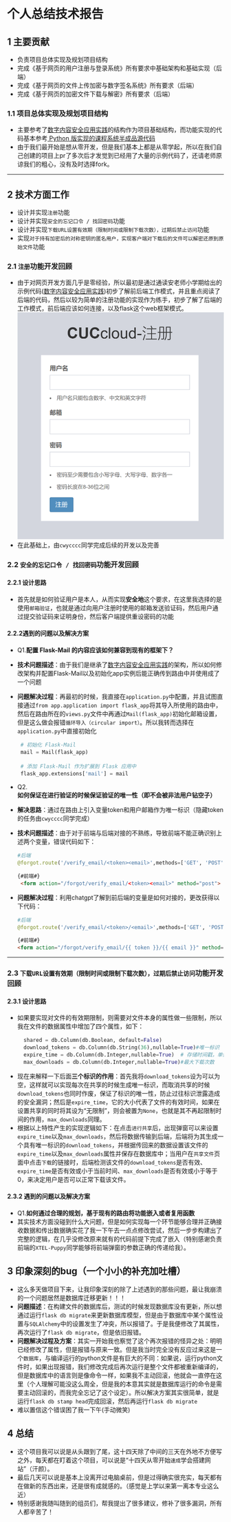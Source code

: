 # 个人总结技术报告

## 1 主要贡献
- 负责项目总体实现及规划项目结构
- 完成《基于网页的用户注册与登录系统》所有要求中基础架构和基础实现（后端）
- 完成《基于网页的文件上传加密与数字签名系统》所有要求（后端）
- 完成《基于网页的加密文件下载与解密》所有要求（后端）
### 1.1 项目总体实现及规划项目结构
- 主要参考了[数字内容安全应用实践](https://github.com/anjingcuc/learn_flask_the_hard_way/blob/master/0x09_finished)的结构作为项目基础结构，而功能实现的代码基本参考[ Python 版实现的课程系统半成品源代码 ](https://github.com/TheMasterOfMagic/ac)
- 由于我们最开始是想从零开发，但是我们基本上都是从零学起，所以在我们自己创建的项目上pr了多次后才发觉到已经用了大量的示例代码了，还请老师原谅我们的粗心，没有及时选择fork。
---

## 2 **技术方面工作**
- 设计并实现`注册`功能
- 设计并实现`安全的忘记口令 / 找回密码`功能
- 设计并实现`下载URL设置有效期（限制时间或限制下载次数），过期后禁止访问`功能
- 实现`对于持有加密后的对称密钥的匿名用户，实现客户端对下载后的文件可以解密还原到原始文件`功能

### 2.1 `注册`功能开发回顾
- 由于对网页开发方面几乎是零经验，所以最初是通过通读安老师小学期给出的示例代码([数字内容安全应用实践](https://github.com/anjingcuc/learn_flask_the_hard_way/blob/master/0x09_finished))初步了解前后端工作模式，并且重点阅读了后端的代码，然后以较为简单的注册功能的实现作为练手，初步了解了后端的工作模式，前后端应该如何连接，以及flask这个web框架模式。
  ![注册页面](img/register.png)
- 在此基础上，由`cwycccc`同学完成后续的开发以及完善


### 2.2 `安全的忘记口令 / 找回密码`功能开发回顾
#### 2.2.1 设计思路
- 首先就是如何验证用户是本人，从而实现**安全地**这个要求，在这里我选择的是使用`邮箱验证`，也就是通过向用户注册时使用的邮箱发送验证码，然后用户通过提交验证码来证明身份，然后客户端提供重设密码的功能
#### 2.2.2遇到的问题以及解决方案
- Q1.**配置 Flask-Mail 的内容应该如何兼容到现有的框架下？**
- **技术问题描述**：由于我们是继承了[数字内容安全应用实践](https://github.com/anjingcuc/learn_flask_the_hard_way/blob/master/0x09_finished)的架构，所以如何修改架构并配置Flask-Mail以及初始化app实例后能正确传到路由中并使用成了一个问题
- **问题解决过程**：再最初的时候，我直接在`application.py`中配置，并且试图直接通过`from app.application import flask_app`将其导入所使用的路由中，然后在路由所在的`views.py`文件中再通过`Mail(flask_app)`初始化邮箱设置，但是这么做会报错`循环导入（circular import）`。所以我转而选择在`application.py`中直接初始化
   ```python
    # 初始化 Flask-Mail
    mail = Mail(flask_app)

    # 添加 Flask-Mail 作为扩展到 Flask 应用中
    flask_app.extensions['mail'] = mail
  ```

- Q2.**如何保证在进行验证的时候保证验证的唯一性（即不会被非法用户钻空子）**
- **解决思路**：通过在路由上引入变量token和用户邮箱作为唯一标识（隐藏token的任务由`cwycccc`同学完成）
- **技术问题描述**：由于对于前端与后端对接的不熟练，导致前端不能正确识别上述两个变量，错误代码如下：
  ```python
  #后端
  @forgot.route('/verify_email/<token><email>',methods=['GET', 'POST'])
  ```
  ```html
  {#前端#}
   <form action="/forgot/verify_email/<token><email>" method="post">
  ```
- **问题解决过程**：利用chatgpt了解到前后端的变量是如何对接的，更改获得以下代码：
  ```python
  #后端
  @forgot.route('/verify_email/<token>/<email>',methods=['GET', 'POST'])
  ```
  ```html
  {#前端#}
  <form action="/forgot/verify_email/{{ token }}/{{ email }}" method="post">
  ```

---

### 2.3 `下载URL设置有效期（限制时间或限制下载次数），过期后禁止访问`功能开发回顾
#### 2.3.1 设计思路
- 如果要实现对文件的有效期限制，则需要对文件本身的属性做一些限制，所以我在文件的数据属性中增加了四个属性，如下：
  ```python
    shared = db.Column(db.Boolean, default=False)
    download_tokens = db.Column(db.String(36),nullable=True)#唯一标识
    expire_time = db.Column(db.Integer,nullable=True)  # 存储时间戳，单位为秒
    max_downloads = db.Column(db.Integer,nullable=True)#最大下载次数
  ```
- 现在来解释一下后面**三个标识的作用**：首先我将`download_tokens`设为可以为空，这样就可以实现每次在共享的时候生成唯一标识，而取消共享的时候`download_tokens`也同时作废，保证了标识的唯一性，防止过往标识泄露造成的安全漏洞；然后是`expire_time`，它的大小代表了文件的有效时间，如果在设置共享的同时将其设为“无限制”，则会被置为`None`，也就是其不再起限制时间的作用，`max_downloads`同理。
- 根据以上特性产生的实现逻辑如下：在点击`进行共享`后，出现弹窗可以来设置`expire_time`以及`max_downloads`，然后将数据传输到后端，后端将为其生成一个具有唯一标识的`download_tokens`，并根据传回来的数据设置该文件的`expire_time`以及`max_downloads`属性并保存在数据库中；当用户在`共享文件`页面中点击`下载`的链接时，后端检测该文件的`download_tokens`是否有效、`expire_time`是否有效或小于当前时间、`max_downloads`是否有效或小于等于0，来决定用户是否可以正常下载该文件。
  
#### 2.3.2 遇到的问题以及解决方案
- Q1.**如何通过合理的规划，基于现有的路由将功能嵌入或者复用函数**
- 其实技术方面没碰到什么大问题，但是如何实现每一个环节能够合理并正确接收数据和传出数据确实花了我一下午去一点点修改尝试，然后一步步构建出了完整的逻辑，在几乎没修改原来就有的代码前提下完成了嵌入（特别感谢负责前端的`XTEL-Puppy`同学能够将前端弹窗的参数正确的传递给我）。


## 3 印象深刻的bug（一个小小的补充加吐槽）
- 这么多天做项目下来，让我印象深刻的除了上述遇到的那些问题，最让我崩溃的一个问题居然是数据库迁移更新！！！
- **问题描述**：在构建文件的数据库后，测试的时候发现数据库没有更新，所以想通过运行`flask db migrate`来更新数据库模型，但是由于数据库中某个属性设置与`SQLAlchemy`中的设置发生了冲突，所以报错了。于是我便修改了其属性，再次运行了`flask db migrate`，但是依旧报错。
- **问题解决过程及方案**：其实一开始我也察觉了这个再次报错的怪异之处：明明已经修改了属性，但是报错与原来一致。但是我当时完全没有反应过来这是一个`数据库`，与编译运行的python文件是有巨大的不同：如果说，运行python文件时，如果出现报错，我们修改完成后再次运行是整个文件都被重新编译的，但是数据库中的语言则是像命令一样，如果我不主动回滚，他就会一直停在这里（个人理解可能没这么周全，但是我的本意其实就是数据库运行的命令是需要主动回滚的，而我完全忘记了这个设定）。所以解决方案其实很简单，就是运行`flask db stamp head`完成回滚，然后再运行`flask db migrate`
- 难以置信这个错误困了我一下午(手动微笑)

## 4 总结
- 这个项目我可以说是从头跟到了尾，这十四天除了中间的三天在外地不方便写之外，每天都在盯着这个项目，可以说是“十四天从零开始`速成`学会搭建网站”（汗颜）。
- 最后几天可以说是基本上没离开过电脑桌前，但是过得确实很充实，每天都有在做新的东西出来，还是很有成就感的。（感觉是上学以来第一离本专业这么近）
- 特别感谢我随叫随到的组员们，帮我提出了很多建议，修补了很多漏洞，所有人都辛苦了！